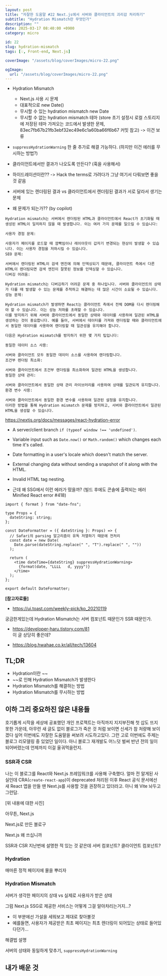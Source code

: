 ```yaml
---
layout: post
title: "자잘한 도움말 #22 Next.js에서 서버와 클라이언트의 괴리감 처리하기"
subtitle: "Hydration Mismatch란 무엇인가"
description: ""
date: 2025-03-17 08:40:00 +0900
category: micro

id: 22
slug: hydration-mismatch
tags: [💡, Front-end, Next.js]

coverImage: "/assets/blog/coverImages/micro-22.png"

ogImage:
  url: "/assets/blog/coverImages/micro-22.png"
---
```


- Hydration Mismatch
    - Next.js 사용 시 문제
    - 대표적으로 new Date()
    - 무시할 수 있는 hydration mismatch new Date
    - 무시할 수 없는 hydration mismatch 테마 (store 초기 설정시 로컬 스토리지에 저장된 테마 가져오는 코드에서 발생한 문제, 83ec7fb67b21fb3ebf32ec49e6c1a60ba66f6b67 커밋 참고) -> 이건 보류
- `suppressHydrationWarning` 한 줄 추가로 해결 가능하다. (하지만 이건 에러를 무시하는 방법?)
- 클라이언트에서만 결과가 나오도록 만든다? (훅을 사용해서)
- 하이드레이션이란?? -> Hack the terms로 가려다가 그냥 여기서 다뤄보면 좋을 것 같음

- 서버에 있는 렌더링된 결과 vs 클라이언트에서 렌더링된 결과가 서로 달라서 생기는 문제

- 왜 문제가 되는가?? (by copilot)  

```
Hydration mismatch는 서버에서 렌더링된 HTML과 클라이언트에서 React가 초기화될 때 생성된 HTML이 일치하지 않을 때 발생합니다. 이는 여러 가지 문제를 일으킬 수 있습니다:

사용자 경험 문제:

사용자가 페이지를 로드할 때 깜빡임이나 레이아웃이 갑자기 변경되는 현상이 발생할 수 있습니다. 이는 사용자 경험을 저하시킬 수 있습니다.
SEO 문제:

서버에서 렌더링된 HTML이 검색 엔진에 의해 인덱싱되기 때문에, 클라이언트 측에서 다른 HTML이 렌더링되면 검색 엔진이 잘못된 정보를 인덱싱할 수 있습니다.
디버깅 어려움:

Hydration mismatch는 디버깅하기 어려운 문제 중 하나입니다. 서버와 클라이언트의 상태가 다를 때 발생할 수 있는 문제를 추적하고 해결하는 데 많은 시간이 소요될 수 있습니다.
성능 문제:

Hydration mismatch가 발생하면 React는 클라이언트 측에서 전체 DOM을 다시 렌더링해야 할 수 있습니다. 이는 성능 저하를 초래할 수 있습니다.
이를 방지하기 위해 서버와 클라이언트에서 동일한 상태와 데이터를 사용하여 일관된 HTML을 생성하는 것이 중요합니다. 예를 들어, 서버에서 데이터를 가져와 렌더링할 때와 클라이언트에서 동일한 데이터를 사용하여 렌더링할 때 일관성을 유지해야 합니다.

다음은 Hydration mismatch를 방지하기 위한 몇 가지 팁입니다:

동일한 데이터 소스 사용:

서버와 클라이언트 모두 동일한 데이터 소스를 사용하여 렌더링합니다.
조건부 렌더링 최소화:

서버와 클라이언트에서 조건부 렌더링을 최소화하여 일관된 HTML을 생성합니다.
동일한 상태 관리:

서버와 클라이언트에서 동일한 상태 관리 라이브러리를 사용하여 상태를 일관되게 유지합니다.
환경 변수 사용:

서버와 클라이언트에서 동일한 환경 변수를 사용하여 일관된 설정을 유지합니다.
이러한 방법을 통해 Hydration mismatch 문제를 방지하고, 서버와 클라이언트에서 일관된 HTML을 생성할 수 있습니다.
```


https://nextjs.org/docs/messages/react-hydration-error

- A server/client branch `if (typeof window !== 'undefined')`.
- Variable input such as `Date.now()` or `Math.random()` which changes each time it's called.
- Date formatting in a user's locale which doesn't match the server.
- External changing data without sending a snapshot of it along with the HTML.
- Invalid HTML tag nesting.

- 근데 왜 SSG에서 이런 에러가 떴을까? (빌드 후에도 콘솔에 출력되는 에러 Minified React error #418)



```tsx
import { format } from "date-fns";

type Props = {
  dateString: string;
};

const DateFormatter = ({ dateString }: Props) => {
  // Safari의 parsing 알고리즘이 유독 저열하기 때문에 전처리
  const date = new Date(
    Date.parse(dateString.replace(" ", "T").replace(" ", ""))
  );

  return (
    <time dateTime={dateString} suppressHydrationWarning>
      {format(date, "LLLL	d, yyyy")}
    </time>
  );
};

export default DateFormatter;
```

<strong>[참고자료들]</strong>


- https://ui.toast.com/weekly-pick/ko_20210119

궁금한게있는데
Hydration Mismatch는 서버 컴포넌트 때문인가 SSR 때문인가.

- https://developer-haru.tistory.com/81  
이 글 상당히 좋은데?

- https://blog.hwahae.co.kr/all/tech/13604

## TL;DR

- Hydration이란 ~~
- ~~로 인해 Hydration Mismatch가 발생한다
- Hydration Mismatch를 해결하는 방법
- Hydration Mismatch를 무시하는 방법

## 이하 그리 중요하진 않은 내용들

호기롭게 시작을 세상에 공표했던 개인 프로젝트는 아직까지 지지부진해 첫 삽도 뜨지 못한 가운데, 아무런 새 글도 없이 블로그가 죽은 것 처럼 보이면 신세가 참 처량해 보이겠다 싶어 이번에도 자잘한 도움말을 써보려 시도하고있다. 그런 고로 이번에도 주제는 블로그 리모델링 중 있었던 일이다. 아니 블로그 재개발도 어느덧 벌써 반년 전의 일이 되어버렸는데 언제까지 이걸 울궈먹을런지.

### SSR과 CSR

나는 이 블로그를 React와 Next.js 프레임워크를 사용해 구축했다. 얼마 전 알게된 사실인데 CRA(`create-react-app`)이 deprecated 처리된 이후 React 공식 문서에선 새 React 앱을 만들 땐 Next.js를 사용할 것을 권장하고 있더라고. 아니 왜 Vite 놔두고 그런담.

[위 내용에 대한 사진]

아무튼, Next.js

Next.js로 만든 블로구

Next.js 왜 쓰십니까

SSR과 CSR 지난번에 설명한 적 있는 것 같은데
서버 컴포넌트? 클라이언트 컴포넌트?

### Hydration

매마른 정적 페이지에 물을 뿌리자

### Hydration Mismatch

서버가 생각한 페이지의 상태 vs 실제로 사용자가 받은 상태

그럼 Next.js SSG로 제공한 서비스는 어떻게 그걸 알아차리는거지...?
  - 이 부분에선 가설을 세워보고 제대로 찾아볼것
  - 예를들면, 사용자가 제공받은 최초 페이지는 최초 렌더링이 되어있는 상태로 들어있다던가...


해결법 설명

서버의 상태와 동일하게 맞추기, `suppressHydrationWarning`

## 내가 배운 것
